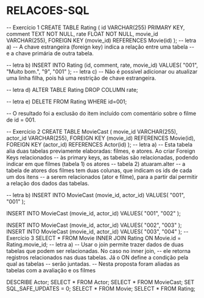 # RELACOES-SQL

-- Exercício 1
CREATE TABLE Rating (
		id VARCHAR(255) PRIMARY KEY,
    comment TEXT NOT NULL,
		rate FLOAT NOT NULL,
    movie_id VARCHAR(255),
    FOREIGN KEY (movie_id) REFERENCES Movie(id)
);
-- letra a)
-- A chave estrangeira (foreign key) indica a relação entre uma tabela
-- e a chave primária de outra tabela.

-- letra b)
INSERT INTO Rating (id, comment, rate, movie_id)
VALUES(
	"001",
    "Muito bom.",
    "9",
    "001"
);
-- letra c)
-- Não é possível adicionar ou atualizar uma linha filha, pois há uma restrição de chave estrangeira.

-- letra d)
ALTER TABLE  Rating DROP COLUMN  rate;

-- letra e)
DELETE FROM Rating
WHERE id=001;

-- O resultado foi a exclusão do item incluído com comentário sobre o filme de id = 001.

-- Exercício 2
CREATE TABLE MovieCast (
		movie_id VARCHAR(255),
		actor_id VARCHAR(255),
    FOREIGN KEY (movie_id) REFERENCES Movie(id),
    FOREIGN KEY (actor_id) REFERENCES Actor(id)
);
-- letra a)
-- Esta tabela alia duas tabelas previamente elaboradas: filmes, e atores. Ao criar Foreign Keys relacionados
-- às primary keys, as tabelas são relacionadas, podendo indicar em que filmes (tabela 1) os atores 
-- tabela 2) atuaram.alter 
-- a tabela de atores dos filmes tem duas colunas, que indicam os ids de cada um dos itens
-- a serem relacionados (ator e filme), para a partir daí permitir a relação dos dados das tabelas.

-- letra b)
INSERT INTO MovieCast (movie_id, actor_id)
VALUES(
	"001",
    "001"
);

INSERT INTO MovieCast (movie_id, actor_id)
VALUES(
	"001",
    "002"
);

INSERT INTO MovieCast (movie_id, actor_id)
VALUES(
	"002",
    "003"
);
INSERT INTO MovieCast (movie_id, actor_id)
VALUES(
	"003",
    "004"
);
-- Exercício 3
SELECT * FROM Movie
INNER JOIN Rating ON Movie.id = Rating.movie_id;
-- letra a)
-- Usar o join permite trazer dados de duas tabelas que podem ser relacionadas. No caso no inner join,
--   ele retorna registros relacionados nas duas tabelas. Já o ON define a condição pela qual as tabelas
--   serão juntadas.
--   Nesta proposta foram aliadas as tabelas com a avaliação e os filmes

DESCRIBE Actor;
SELECT * FROM Actor;
SELECT * FROM MovieCast;
SET SQL_SAFE_UPDATES = 0;
SELECT * FROM Movie;
SELECT * FROM Rating;